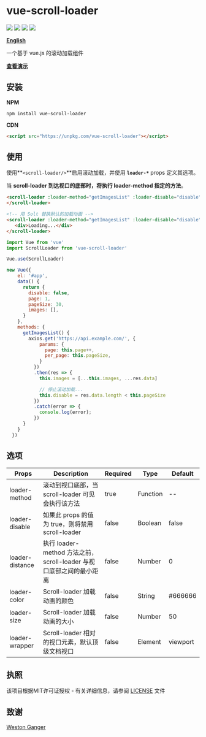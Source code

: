 # vue-scroll-loader

![](https://img.shields.io/github/license/molvqingtai/vue-scroll-loader.svg) ![](https://img.shields.io/github/size/molvqingtai/vue-scroll-loader/dist/scroll-loader.umd.min.js.svg) ![](https://img.shields.io/npm/dt/vue-scroll-loader.svg) ![](https://img.shields.io/npm/v/vue-scroll-loader.svg)

[**English**](https://github.com/molvqingtai/vue-scroll-loader)

一个基于 vue.js 的滚动加载组件



**[查看演示](https://molvqingtai.github.io/vue-scroll-loader/demo.html)**



## 安装

**NPM**

```shell
npm install vue-scroll-loader
```

**CDN**

```html
<script src="https://unpkg.com/vue-scroll-loader"></script>
```



## 使用


使用**`<scroll-loader/>`**启用滚动加载，并使用 **`loader-*`**  props 定义其选项。

当 **scroll-loader **到达视口的底部时，将执行 **loader-method** 指定的**方法**。

```html
<scroll-loader :loader-method="getImagesList" :loader-disable="disable">
</scroll-loader>

<!-- 用 Solt 替换默认的加载动画 -->
<scroll-loader :loader-method="getImagesList" :loader-disable="disable">
   <div>Loading...</div>
</scroll-loader>
```

```javascript
import Vue from 'vue'
import ScrollLoader from 'vue-scroll-loader'

Vue.use(ScrollLoader)

new Vue({
    el: '#app',
    data() {
      return {
        disable: false,
        page: 1,
        pageSize: 30,
        images: [],
      }
    },
    methods: {
      getImagesList() {
        axios.get('https://api.example.com/', {
            params: {
              page: this.page++,
              per_page: this.pageSize,
            }
          })
          .then(res => {
           	this.images = [...this.images, ...res.data]

            // 停止滚动加载...
          	this.disable = res.data.length < this.pageSize
          })
          .catch(error => {
            console.log(error);
          })
      }
    }
  })
```



## 选项

| Props           | Description                                                  | **Required** | Type     | Default  |
| --------------- | ------------------------------------------------------------ | ------------ | -------- | -------- |
| loader-method   | 滚动到视口底部，当 scroll-loader 可见会执行该方法            | true         | Function | --       |
| loader-disable  | 如果此 props 的值为 true，则将禁用 scroll-loader             | false        | Boolean  | false    |
| loader-distance | 执行 loader-method 方法之前，scroll-loader 与视口底部之间的最小距离 | false        | Number   | 0        |
| loader-color    | Scroll-loader 加载动画的颜色                                 | false        | String   | #666666  |
| loader-size     | Scroll-loader 加载动画的大小                                 | false        | Number   | 50       |
| loader-wrapper  | Scroll-loader 相对的视口元素，默认顶级文档视口               | false        | Element  | viewport |




## 执照

该项目根据MIT许可证授权 - 有关详细信息，请参阅 [LICENSE](https://github.com/molvqingtai/vue-scroll-loader/blob/master/LICENSE) 文件



## 致谢

[Weston Ganger](https://solidfoundationwebdev.com/blog/posts/simple-google-loader-using-svg-and-css)
